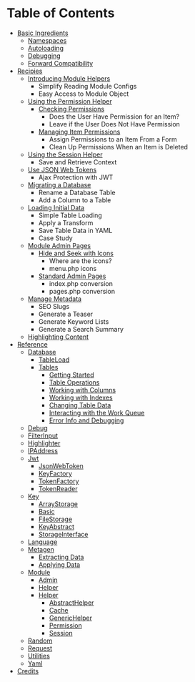 # Table of Contents

* [Basic Ingredients](book/ingredients/README.md)
    * [Namespaces](book/ingredients/namespaces.md)
    * [Autoloading](book/ingredients/autoloader.md)
    * [Debugging](book/ingredients/debugging.md)
    * [Forward Compatibility](book/ingredients/compatibility.md)
* [Recipies](book/recipes/README.md)
    * [Introducing Module Helpers](book/recipes/modhelper.md)
        * Simplify Reading Module Configs
        * Easy Access to Module Object
    * [Using the Permission Helper](book/recipes/permission.md)
        * [Checking Permissions](book/recipes/perm-check.md)
            * Does the User Have Permission for an Item?
            * Leave if the User Does Not Have Permission
        * [Managing Item Permissions](book/recipes/perm-form.md)
            * Assign Permissions to an Item From a Form
            * Clean Up Permissions When an Item is Deleted
    * [Using the Session Helper](book/recipes/session.md)
        * Save and Retrieve Context
    * [Use JSON Web Tokens](book/recipes/jsonwebtokens.md)
        * Ajax Protection with JWT
    * [Migrating a Database](book/recipes/migrations.md)
        * Rename a Database Table
        * Add a Column to a Table
    * [Loading Initial Data](book/recipes/loaddata.md)
        * Simple Table Loading
        * Apply a Transform
        * Save Table Data in YAML
        * Case Study
    * [Module Admin Pages](book/recipes/modadmin.md)
        * [Hide and Seek with Icons](book/recipes/modadm-icons.md)
            * Where are the icons?
            * menu.php icons
        * [Standard Admin Pages](book/recipes/modadm-pages.md)
            * index.php conversion
            * pages.php conversion
    * [Manage Metadata](book/recipes/metagen.md)
        * SEO Slugs
        * Generate a Teaser
        * Generate Keyword Lists
        * Generate a Search Summary
    * [Highlighting Content](book/recipes/highlight.md)
* [Reference](book/reference/README.md)
    * [Database](book/database/README.md)
        * [TableLoad](book/database/tableload.md)
        * [Tables](book/database/tables.md)
            * [Getting Started](book/database/tables-start.md)
            * [Table Operations](book/database/tables-tableops.md)
            * [Working with Columns](book/database/tables-columns.md)
            * [Working with Indexes](book/database/tables-indexes.md)
            * [Changing Table Data](book/database/tables-data.md)
            * [Interacting with the Work Queue](book/database/tables-queue.md)
            * [Error Info and Debugging](book/database/tables-errors.md)
    * [Debug](book/debug/README.md)
    * [FilterInput](book/filterinput/README.md)
    * [Highlighter](book/highlighter/README.md)
    * [IPAddress](book/ipaddress/README.md)
    * [Jwt](book/jwt/README.md)
        * [JsonWebToken](book/jwt/jsonwebtoken.md)
        * [KeyFactory](book/jwt/keyfactory.md)
        * [TokenFactory](book/jwt/tokenfactory.md)
        * [TokenReader](book/jwt/tokenreader.md)
    * [Key](book/key/README.md)
        * [ArrayStorage](book/key/arraystorage.md)
        * [Basic](book/key/basic.md)
        * [FileStorage](book/key/filestorage.md)
        * [KeyAbstract](book/key/keyabstract.md)
        * [StorageInterface](book/key/storageinterface.md)
    * [Language](book/language/README.md)
    * [Metagen](book/metagen/README.md)
        * [Extracting Data](book/metagen/generating.md)
        * [Applying Data](book/metagen/applying.md)
    * [Module](book/module/README.md)
        * [Admin](book/module/admin.md)
        * [Helper](book/module/helper.md)
        * [Helper](book/module/helper-ns.md)
            * [AbstractHelper](book/module/abstracthelper.md)
            * [Cache](book/module/cache.md)
            * [GenericHelper](book/module/generichelper.md)
            * [Permission](book/module/permission.md)
            * [Session](book/module/session.md)
    * [Random](book/random/README.md)
    * [Request](book/request/README.md)
    * [Utilities](book/utilities/README.md)
    * [Yaml](book/yaml/README.md)
* [Credits](book/credits.md)
